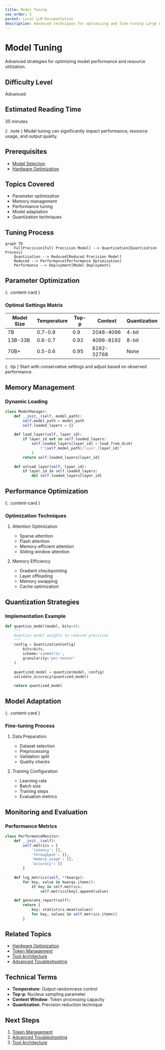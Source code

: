 ```yaml
---
title: Model Tuning
nav_order: 5
parent: Local LLM Documentation
description: Advanced techniques for optimizing and fine-tuning Large Language Models for optimal performance
---
```


# Model Tuning

Advanced strategies for optimizing model performance and resource utilization.

## Difficulty Level
Advanced

## Estimated Reading Time
35 minutes

{: .note }
Model tuning can significantly impact performance, resource usage, and output quality.

## Prerequisites
- [Model Selection](../quick-start/model-selection.md)
- [Hardware Optimization](hardware-optimization.md)

## Topics Covered
- Parameter optimization
- Memory management
- Performance tuning
- Model adaptation
- Quantization techniques

## Tuning Process

```mermaid
graph TD
    FullPrecision[Full Precision Model] --> Quantization[Quantization Process]
    Quantization --> Reduced[Reduced Precision Model]
    Reduced --> Performance[Performance Optimization]
    Performance --> Deployment[Model Deployment]
```

## Parameter Optimization

{: .content-card }
### Optimal Settings Matrix
| Model Size | Temperature | Top-p | Context | Quantization |
|------------|------------|-------|----------|--------------|
| 7B | 0.7-0.8 | 0.9 | 2048-4096 | 4-bit |
| 13B-33B | 0.6-0.7 | 0.92 | 4096-8192 | 8-bit |
| 70B+ | 0.5-0.6 | 0.95 | 8192-32768 | None |

{: .tip }
Start with conservative settings and adjust based on observed performance.

## Memory Management

### Dynamic Loading
```python
class ModelManager:
    def __init__(self, model_path):
        self.model_path = model_path
        self.loaded_layers = {}
        
    def load_layer(self, layer_id):
        if layer_id not in self.loaded_layers:
            self.loaded_layers[layer_id] = load_from_disk(
                f"{self.model_path}/layer_{layer_id}"
            )
        return self.loaded_layers[layer_id]
        
    def unload_layer(self, layer_id):
        if layer_id in self.loaded_layers:
            del self.loaded_layers[layer_id]
```

## Performance Optimization

{: .content-card }
### Optimization Techniques
1. Attention Optimization
   - Sparse attention
   - Flash attention
   - Memory-efficient attention
   - Sliding window attention

2. Memory Efficiency
   - Gradient checkpointing
   - Layer offloading
   - Memory swapping
   - Cache optimization

## Quantization Strategies

### Implementation Example
```python
def quantize_model(model, bits=4):
    """
    Quantize model weights to reduced precision
    """
    config = QuantizationConfig(
        bits=bits,
        scheme='symmetric',
        granularity='per-tensor'
    )
    
    quantized_model = quantize(model, config)
    validate_accuracy(quantized_model)
    
    return quantized_model
```

## Model Adaptation

{: .content-card }
### Fine-tuning Process
1. Data Preparation
   - Dataset selection
   - Preprocessing
   - Validation split
   - Quality checks

2. Training Configuration
   - Learning rate
   - Batch size
   - Training steps
   - Evaluation metrics

## Monitoring and Evaluation

### Performance Metrics
```python
class PerformanceMonitor:
    def __init__(self):
        self.metrics = {
            'latency': [],
            'throughput': [],
            'memory_usage': [],
            'accuracy': []
        }
    
    def log_metrics(self, **kwargs):
        for key, value in kwargs.items():
            if key in self.metrics:
                self.metrics[key].append(value)
    
    def generate_report(self):
        return {
            key: statistics.mean(values)
            for key, values in self.metrics.items()
        }
```

## Related Topics
- [Hardware Optimization](hardware-optimization.md)
- [Token Management](token-management.md)
- [Tool Architecture](tool-architecture.md)
- [Advanced Troubleshooting](advanced-troubleshooting.md)

## Technical Terms
- **Temperature**: Output randomness control
- **Top-p**: Nucleus sampling parameter
- **Context Window**: Token processing capacity
- **Quantization**: Precision reduction technique

## Next Steps
1. [Token Management](token-management.md)
2. [Advanced Troubleshooting](advanced-troubleshooting.md)
3. [Tool Architecture](tool-architecture.md)